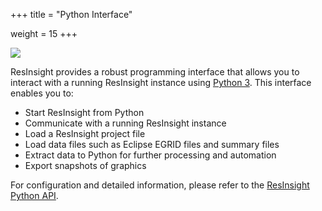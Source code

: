 +++
title = "Python Interface"

weight = 15
+++

![](/images/scripting/python-logo-master-v3-TM.png)

ResInsight provides a robust programming interface that allows you to interact with a running ResInsight instance using [Python 3](https://www.python.org/download/releases/3.0/). This interface enables you to:

* Start ResInsight from Python
* Communicate with a running ResInsight instance
* Load a ResInsight project file
* Load data files such as Eclipse EGRID files and summary files
* Extract data to Python for further processing and automation
* Export snapshots of graphics

For configuration and detailed information, please refer to the [ResInsight Python API](https://api.resinsight.org).